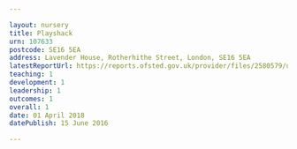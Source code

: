 ```yaml
---

layout: nursery
title: Playshack
urn: 107633
postcode: SE16 5EA
address: Lavender House, Rotherhithe Street, London, SE16 5EA
latestReportUrl: https://reports.ofsted.gov.uk/provider/files/2580579/urn/107633.pdf
teaching: 1
development: 1
leadership: 1
outcomes: 1
overall: 1
date: 01 April 2018 
datePublish: 15 June 2016

---
```

